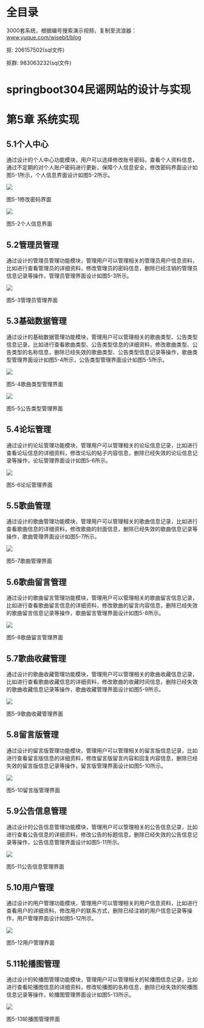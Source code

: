 # 全目录

3000套系统，根据编号搜索演示视频，复制至流浪器：www.yuque.com/wisebit/blog


<p>抠: 206157502(sql文件)</p>
<p>抠群: 983063232(sql文件)</p>


# springboot304民谣网站的设计与实现
# 第5章 系统实现
## 5.1个人中心
通过设计的个人中心功能模块，用户可以选择修改账号密码，查看个人资料信息，通过不定期的对个人账户密码进行更新，保障个人信息安全，修改密码界面设计如图5-1所示，个人信息界面设计如图5-2所示。

![](/md/blog.013.png)

图5-1修改密码界面

![](/md/blog.014.png)

图5-2个人信息界面
## 5.2管理员管理
通过设计的管理员管理功能模块，管理用户可以管理相关的管理员用户信息资料，比如进行查看管理员的详细资料，修改管理员的密码信息，删除已经注销的管理员信息记录等操作，管理员管理界面设计如图5-3所示。

![](/md/blog.015.png)

图5-3管理员管理界面
## 5.3基础数据管理
通过设计的基础数据管理功能模块，管理用户可以管理相关的歌曲类型、公告类型信息记录，比如进行查看歌曲类型、公告类型信息的详细资料，修改歌曲类型、公告类型的名称信息，删除已经失效的歌曲类型、公告类型信息记录等操作，歌曲类型管理界面设计如图5-4所示，公告类型管理界面设计如图5-5所示。

![](/md/blog.016.png)

图5-4歌曲类型管理界面

![](/md/blog.017.png)

图5-5公告类型管理界面
## 5.4论坛管理
通过设计的论坛管理功能模块，管理用户可以管理相关的论坛信息记录，比如进行查看论坛信息的详细资料，修改论坛的帖子内容信息，删除已经失效的论坛信息记录等操作，论坛管理界面设计如图5-6所示。

![](/md/blog.018.png)

图5-6论坛管理界面
## 5.5歌曲管理
通过设计的歌曲管理功能模块，管理用户可以管理相关的歌曲信息记录，比如进行查看歌曲信息的详细资料，修改歌曲的封面信息，删除已经失效的歌曲信息记录等操作，歌曲管理界面设计如图5-7所示。

![](/md/blog.019.png)

图5-7歌曲管理界面
## 5.6歌曲留言管理
通过设计的歌曲留言管理功能模块，管理用户可以管理相关的歌曲留言信息记录，比如进行查看歌曲留言信息的详细资料，修改歌曲的留言内容信息，删除已经失效的歌曲留言信息记录等操作，歌曲留言管理界面设计如图5-8所示。

![](/md/blog.020.png)

图5-8歌曲留言管理界面
## 5.7歌曲收藏管理
通过设计的歌曲收藏管理功能模块，管理用户可以管理相关的歌曲收藏信息记录，比如进行查看歌曲收藏信息的详细资料，修改歌曲的收藏时间信息，删除已经失效的歌曲收藏信息记录等操作，歌曲收藏管理界面设计如图5-9所示。

![](/md/blog.021.png)

图5-9歌曲收藏管理界面
## 5.8留言版管理
通过设计的留言版管理功能模块，管理用户可以管理相关的留言版信息记录，比如进行查看留言版信息的详细资料，修改留言版留言内容和回复内容信息，删除已经失效的留言版信息记录等操作，留言版管理界面设计如图5-10所示。

![](/md/blog.022.png)

图5-10留言版管理界面
## 5.9公告信息管理
通过设计的公告信息管理功能模块，管理用户可以管理相关的公告信息记录，比如进行查看公告信息的详细资料，修改公告的标题信息，删除已经失效的公告信息记录等操作，公告信息管理界面设计如图5-11所示。

![](/md/blog.023.png)

图5-11公告信息管理界面
## 5.10用户管理
通过设计的用户管理功能模块，管理用户可以管理相关的用户信息资料，比如进行查看用户的详细资料，修改用户的联系方式，删除已经注销的用户信息记录等操作，用户管理界面设计如图5-12所示。

![](/md/blog.024.png)

图5-12用户管理界面
## 5.11轮播图管理
通过设计的轮播图管理功能模块，管理用户可以管理相关的轮播图信息记录，比如进行查看轮播图信息的详细资料，修改轮播图的名称信息，删除已经失效的轮播图信息记录等操作，轮播图管理界面设计如图5-13所示。

![](/md/blog.025.png)

图5-13轮播图管理界面



